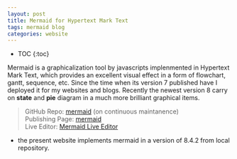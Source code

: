 ```yaml
---
layout: post
title: Mermaid for Hypertext Mark Text
tags: mermaid blog
categories: website
---
```


* TOC
{:toc}

Mermaid is a graphicalization tool by javascripts implenmented in Hypertext Mark Text, which provides an excellent visual effect in a form of flowchart, gantt, sequence, etc. Since the time when its version 7 published have I deployed it for my websites and blogs. Recently the newest version 8 carry on **state** and **pie** diagram in a much more brilliant graphical items.

> GitHub Repo: [mermaid](https://github.com/mermaid-js/mermaid) (on continuous maintanence) \
> Publishing Page: [mermaid](http://mermaid-js.github.io/mermaid/#/) \
> Live Editor: [Mermaid Live Editor](https://mermaidjs.github.io/mermaid-live-editor/#/edit/eyJjb2RlIjoic3RhdGVEaWFncmFtXG4gICAgWypdIC0tPiBTdGlsbFxuICAgIFN0aWxsIC0tPiBbKl1cbiAgICBTdGlsbCAtLT4gTW92aW5nXG4gICAgTW92aW5nIC0tPiBTdGlsbFxuICAgIE1vdmluZyAtLT4gQ3Jhc2hcbiAgICBDcmFzaCAtLT4gWypdIiwibWVybWFpZCI6eyJ0aGVtZSI6ImRlZmF1bHQifX0)

- the present website implements mermaid in a version of 8.4.2 from local repository.
<!-- 
```graphviz
digraph G {
main -> parse -> execute;
main -> init;
main -> cleanup;
execute -> make_string;
execute -> printf
init -> make_string;
main -> printf;   
execute -> compare;
}
``` -->